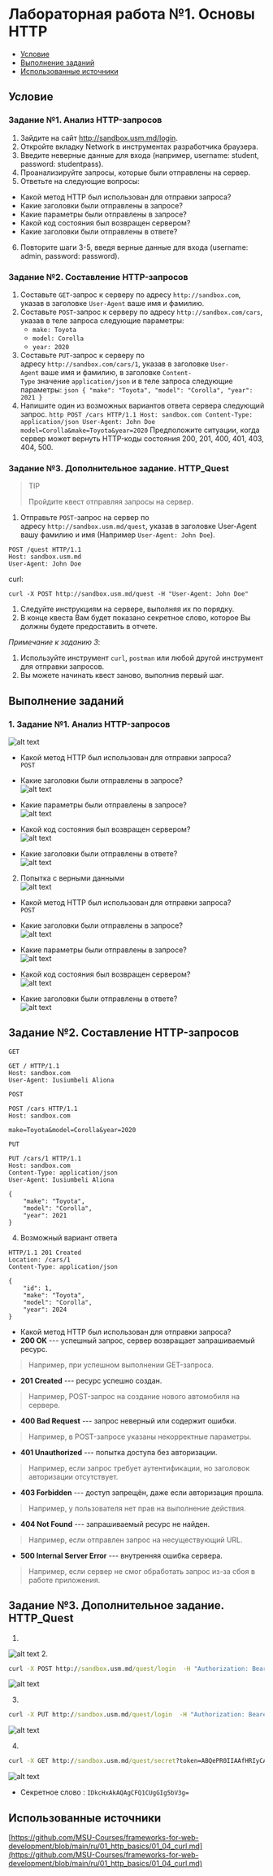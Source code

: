 # Лабораторная работа №1. Основы HTTP
- [Условие](#условие)
- [Выполнение заданий](#выполнение-заданий)
- [Использованные источники](использованные-источники)
## Условие
### Задание №1. Анализ HTTP-запросов
1. Зайдите на сайт http://sandbox.usm.md/login.
2. Откройте вкладку Network в инструментах разработчика браузера.
3. Введите неверные данные для входа (например, username: student, password: studentpass).
4. Проанализируйте запросы, которые были отправлены на сервер.
5. Ответьте на следующие вопросы:
- Какой метод HTTP был использован для отправки запроса?
- Какие заголовки были отправлены в запросе?
- Какие параметры были отправлены в запросе?
- Какой код состояния был возвращен сервером?
- Какие заголовки были отправлены в ответе?
6. Повторите шаги 3-5, введя верные данные для входа (username: admin, password: password).

 ### Задание №2. Составление HTTP-запросов

1.  Составьте `GET`-запрос к серверу по адресу `http://sandbox.com`, указав в заголовке `User-Agent` ваше имя и фамилию.
2.  Составьте `POST`-запрос к серверу по адресу `http://sandbox.com/cars`, указав в теле запроса следующие параметры:
    -   `make: Toyota`
    -   `model: Corolla`
    -   `year: 2020`
3.  Составьте `PUT`-запрос к серверу по адресу `http://sandbox.com/cars/1`, указав в заголовке `User-Agent` ваше имя и фамилию, в заголовке `Content-Type` значение `application/json` и в теле запроса следующие параметры: `json { "make": "Toyota", "model": "Corolla", "year": 2021 }`
4.  Напишите один из возможных вариантов ответа сервера следующий запрос. `http POST /cars HTTP/1.1 Host: sandbox.com Content-Type: application/json User-Agent: John Doe model=Corolla&make=Toyota&year=2020` Предположите ситуации, когда сервер может вернуть HTTP-коды состояния 200, 201, 400, 401, 403, 404, 500.

### Задание №3. Дополнительное задание. HTTP_Quest

> TIP
>
> Пройдите квест отправляя запросы на сервер.

1.  Отправьте `POST`-запрос на сервер по адресу `http://sandbox.usm.md/quest`, указав в заголовке User-Agent вашу фамилию и имя (Например `User-Agent: John Doe`).

```
POST /quest HTTP/1.1
Host: sandbox.usm.md
User-Agent: John Doe

```

curl:

```
curl -X POST http://sandbox.usm.md/quest -H "User-Agent: John Doe"

```

1.  Следуйте инструкциям на сервере, выполняя их по порядку.
2.  В конце квеста Вам будет показано секретное слово, которое Вы должны будете предоставить в отчете.

*Примечание к заданию 3*:

1.  Используйте инструмент `curl`, `postman` или любой другой инструмент для отправки запросов.
2.  Вы можете начинать квест заново, выполнив первый шаг.
 ## Выполнение заданий
 ### 1. Задание №1. Анализ HTTP-запросов  
 ![alt text](screens/{D792B0B4-E6AC-4A8C-A337-27BB7BDB06C2}.png)

-   Какой метод HTTP был использован для отправки запроса?  
`POST`
-   Какие заголовки были отправлены в запросе?  
![alt text](screens/{186AC58B-FF38-4C7A-8689-5BFB54244459}.png)

-   Какие параметры были отправлены в запросе?  
![alt text](screens/{707DCBB5-84AF-4C98-8A37-EA0D360B7C83}.png)

-   Какой код состояния был возвращен сервером?  
![alt text](screens/image.png)

-   Какие заголовки были отправлены в ответе?  
![alt text](screens/{DD7C26A5-C4B9-421B-9F1B-5EFDC9A7319C}.png)

2. Попытка с верными данными  
![alt text](screens/{88877BC9-C017-4A60-8DED-DF0134EB05BE}.png)  

-   Какой метод HTTP был использован для отправки запроса?  
`POST`
-   Какие заголовки были отправлены в запросе?  
![alt text](screens/{5303E9A7-F6BC-40C5-91A6-998361650417}.png)

-   Какие параметры были отправлены в запросе?  
![alt text](screens/{8F8070E5-3A8E-4E3D-B9F4-B2BACA357DDD}.png)

-   Какой код состояния был возвращен сервером?    
![alt text](screens/{1E8A7A24-E27E-4B25-BCD7-DA0448BCF49C}.png)

-   Какие заголовки были отправлены в ответе?  
![alt text](screens/{C6EA7FBD-8D55-4826-8F1C-762E9016D25E}.png)

## Задание №2. Составление HTTP-запросов

`GET`
```http
GET / HTTP/1.1
Host: sandbox.com
User-Agent: Iusiumbeli Aliona
```

`POST`
```HTTP
POST /cars HTTP/1.1
Host: sandbox.com

make=Toyota&model=Corolla&year=2020
```

`PUT`
```http
PUT /cars/1 HTTP/1.1
Host: sandbox.com
Content-Type: application/json
User-Agent: Iusiumbeli Aliona

{
    "make": "Toyota",
    "model": "Corolla",
    "year": 2021
}
```
4. Возможный вариант ответа  
```http
HTTP/1.1 201 Created
Location: /cars/1
Content-Type: application/json

{
    "id": 1,
    "make": "Toyota",
    "model": "Corolla",
    "year": 2024
}
```

-   Какой метод HTTP был использован для отправки запроса?
-   **200 OK** --- успешный запрос, сервер возвращает запрашиваемый ресурс. 
> Например, при успешном выполнении GET-запроса.
-   **201 Created** --- ресурс успешно создан. 
> Например, POST-запрос на создание нового автомобиля на сервере.
-   **400 Bad Request** --- запрос неверный или содержит ошибки. 
> Например, в POST-запросе указаны некорректные параметры.
-   **401 Unauthorized** --- попытка доступа без авторизации. 
> Например, если запрос требует аутентификации, но заголовок авторизации отсутствует.
-   **403 Forbidden** --- доступ запрещён, даже если авторизация прошла. 
> Например, у пользователя нет прав на выполнение действия.
-   **404 Not Found** --- запрашиваемый ресурс не найден. 
> Например, если отправлен запрос на несуществующий URL.
-   **500 Internal Server Error** --- внутренняя ошибка сервера. 
> Например, если сервер не смог обработать запрос из-за сбоя в работе приложения.

## Задание №3. Дополнительное задание. HTTP_Quest
1. 
![alt text](screens/{6C164DF6-2078-4A54-B8A7-F636D1954544}.png)
2. 
```cmd
curl -X POST http://sandbox.usm.md/quest/login  -H "Authorization: Bearer ABQePR0IIAAfHWkgAT0HCyM="
```
![alt text](screens/{C5A83EA8-DC60-481B-94D9-C55967165228}.png)

3. 
```cmd
curl -X PUT http://sandbox.usm.md/quest/login  -H "Authorization: Bearer ABQePR0IIAAfHWkgAT0HCyM=" -d "age=21"
```

![alt text](screens/{7D9C0811-BC14-4BF6-968E-8442ECB5C97A}.png)

4. 
```cmd
curl -X GET http://sandbox.usm.md/quest/secret?token=ABQePR0IIAAfHRIyCA8LHQdJQlF7V15mUV16XQ==
```
![alt text](screens/{0834486B-C27F-42FF-8522-ECFC68738CD8}.png)

-  Секретное слово : `IDkcHxAkAQAgCFQ1CUgGIg5bV3g=`

## Использованные источники

[https://github.com/MSU-Courses/frameworks-for-web-development/blob/main/ru/01_http_basics/01_04_curl.md](https://github.com/MSU-Courses/frameworks-for-web-development/blob/main/ru/01_http_basics/01_04_curl.md)